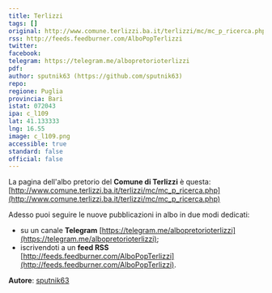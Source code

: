 ```yaml
---
title: Terlizzi
tags: []
original: http://www.comune.terlizzi.ba.it/terlizzi/mc/mc_p_ricerca.php
rss: http://feeds.feedburner.com/AlboPopTerlizzi
twitter: 
facebook: 
telegram: https://telegram.me/albopretorioterlizzi
pdf: 
author: sputnik63 (https://github.com/sputnik63)
repo: 
regione: Puglia
provincia: Bari
istat: 072043
ipa: c_l109
lat: 41.133333
lng: 16.55
image: c_l109.png
accessible: true
standard: false
official: false
---
```


La pagina dell'albo pretorio del **Comune di Terlizzi** è questa: [http://www.comune.terlizzi.ba.it/terlizzi/mc/mc_p_ricerca.php](http://www.comune.terlizzi.ba.it/terlizzi/mc/mc_p_ricerca.php)

Adesso puoi seguire le nuove pubblicazioni in albo in due modi dedicati:

* su un canale **Telegram** [https://telegram.me/albopretorioterlizzi](https://telegram.me/albopretorioterlizzi);
* iscrivendoti a un **feed RSS** [http://feeds.feedburner.com/AlboPopTerlizzi](http://feeds.feedburner.com/AlboPopTerlizzi).

**Autore**: [sputnik63](https://github.com/sputnik63)
 
